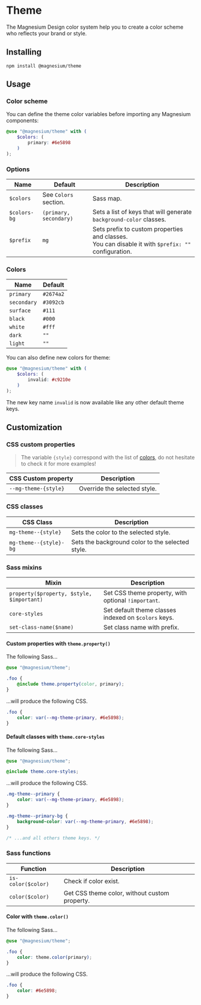 # Theme

The Magnesium Design color system help you to create a color scheme who reflects your brand or style.

## Installing

```shell
npm install @magnesium/theme
```

## Usage

### Color scheme

You can define the theme color variables before importing any Magnesium components:

```scss
@use "@magnesium/theme" with (
    $colors: (
        primary: #6e5898
    )
);
```

### Options

| Name         | Default                | Description                                                                                             |
|--------------|------------------------|---------------------------------------------------------------------------------------------------------|
| `$colors`    | See `Colors` section.  | Sass map.                                                                                               |
| `$colors-bg` | `(primary, secondary)` | Sets a list of keys that will generate `background-color` classes.                                      |
| `$prefix`    | `mg`                   | Sets prefix to custom properties and classes. <br/>You can disable it with `$prefix: ""` configuration. |

### Colors

| Name        | Default   |
|-------------|-----------|
| `primary`   | `#2674a2` |
| `secondary` | `#3092cb` |
| `surface`   | `#111`    |
| `black`     | `#000`    |
| `white`     | `#fff`    |
| `dark`      | `""`      |
| `light`     | `""`      |

You can also define new colors for theme:

```scss
@use "@magnesium/theme" with (
    $colors: (
        invalid: #c9210e
    )
);
```

The new key name `invalid` is now available like any other default theme keys.

## Customization

### CSS custom properties

> The variable `{style}` correspond with the list of [colors](#colors), do not hesitate to check it for more examples!

| CSS Custom property  | Description                  |
|----------------------|------------------------------|
| `--mg-theme-{style}` | Override the selected style. |

### CSS classes

| CSS Class              | Description                                      |
|------------------------|--------------------------------------------------|
| `mg-theme--{style}`    | Sets the color to the selected style.            |
| `mg-theme--{style}-bg` | Sets the background color to the selected style. |

### Sass mixins

| Mixin                                     | Description                                          |
|-------------------------------------------|------------------------------------------------------|
| `property($property, $style, $important)` | Set CSS theme property, with optional `!important`.  |
| `core-styles`                             | Set default theme classes indexed on `$colors` keys. |
| `set-class-name($name)`                   | Set class name with prefix.                          |

#### Custom properties with `theme.property()`

The following Sass...

```scss
@use "@magnesium/theme";

.foo {
    @include theme.property(color, primary);
}
```

...will produce the following CSS.

```css
.foo {
    color: var(--mg-theme-primary, #6e5898);
}
```

#### Default classes with `theme.core-styles`

The following Sass...

```scss
@use "@magnesium/theme";

@include theme.core-styles;
```

...will produce the following CSS.

```css
.mg-theme--primary {
    color: var(--mg-theme-primary, #6e5898);
}

.mg-theme--primary-bg {
    background-color: var(--mg-theme-primary, #6e5898);
}

/* ...and all others theme keys. */
```

### Sass functions

| Function           | Description                                   |
|--------------------|-----------------------------------------------|
| `is-color($color)` | Check if color exist.                         |
| `color($color)`    | Get CSS theme color, without custom property. |

#### Color with `theme.color()`

The following Sass...

```scss
@use "@magnesium/theme";

.foo {
    color: theme.color(primary);
}
```

...will produce the following CSS.

```css
.foo {
    color: #6e5898;
}
```
